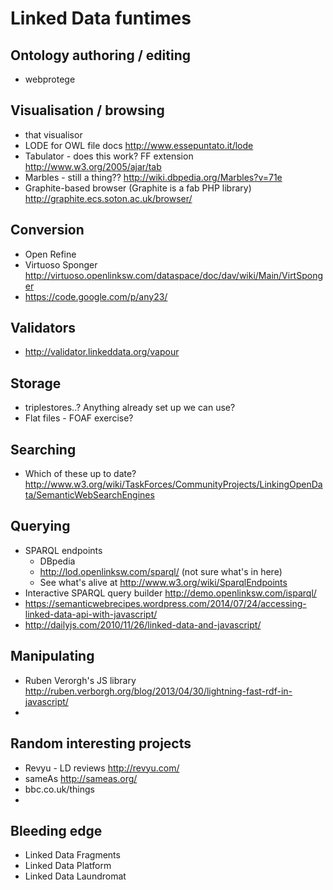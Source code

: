 # Linked Data funtimes

## Ontology authoring / editing

* webprotege

## Visualisation / browsing

* that visualisor
* LODE for OWL file docs http://www.essepuntato.it/lode
* Tabulator - does this work? FF extension http://www.w3.org/2005/ajar/tab
* Marbles - still a thing?? http://wiki.dbpedia.org/Marbles?v=71e
* Graphite-based browser (Graphite is a fab PHP library) http://graphite.ecs.soton.ac.uk/browser/

## Conversion

* Open Refine
* Virtuoso Sponger http://virtuoso.openlinksw.com/dataspace/doc/dav/wiki/Main/VirtSponger
* https://code.google.com/p/any23/

## Validators

* http://validator.linkeddata.org/vapour

## Storage

* triplestores..? Anything already set up we can use?
* Flat files - FOAF exercise?

## Searching

* Which of these up to date? http://www.w3.org/wiki/TaskForces/CommunityProjects/LinkingOpenData/SemanticWebSearchEngines

## Querying

* SPARQL endpoints
    - DBpedia
    - http://lod.openlinksw.com/sparql/ (not sure what's in here)
    - See what's alive at http://www.w3.org/wiki/SparqlEndpoints
* Interactive SPARQL query builder http://demo.openlinksw.com/isparql/
* https://semanticwebrecipes.wordpress.com/2014/07/24/accessing-linked-data-api-with-javascript/
* http://dailyjs.com/2010/11/26/linked-data-and-javascript/

## Manipulating

* Ruben Verorgh's JS library http://ruben.verborgh.org/blog/2013/04/30/lightning-fast-rdf-in-javascript/
* 

## Random interesting projects

* Revyu - LD reviews http://revyu.com/
* sameAs http://sameas.org/
* bbc.co.uk/things
* 

## Bleeding edge

* Linked Data Fragments
* Linked Data Platform 
* Linked Data Laundromat
